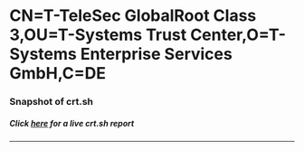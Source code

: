 # CN=T-TeleSec GlobalRoot Class 3,OU=T-Systems Trust Center,O=T-Systems Enterprise Services GmbH,C=DE
### Snapshot of crt.sh
##### Click [here](https://crt.sh/?serial=909B7E9B58F378CF) for a live crt.sh report

---
